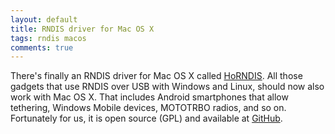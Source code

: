 ```yaml
---
layout: default
title: RNDIS driver for Mac OS X
tags: rndis macos
comments: true
---
```


There's finally an RNDIS driver for Mac OS X called [HoRNDIS](http://joshuawise.com/horndis). All those gadgets that use RNDIS over USB with Windows and Linux, should now also work with Mac OS X. That includes Android smartphones that allow tethering, Windows Mobile devices, MOTOTRBO radios, and so on. Fortunately for us, it is open source (GPL) and available at [GitHub](https://github.com/jwise/horndis).
